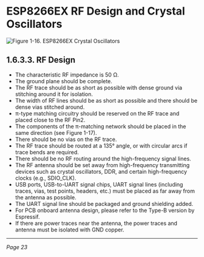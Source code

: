 # ESP8266EX RF Design and Crystal Oscillators

![Figure 1-16. ESP8266EX Crystal Oscillators](Figure_1-16_ESP8266EX_Crystal_Oscillators.png)

## 1.6.3.3. RF Design

- The characteristic RF impedance is 50 Ω.
- The ground plane should be complete.
- The RF trace should be as short as possible with dense ground via stitching around it for isolation.
- The width of RF lines should be as short as possible and there should be dense vias stitched around.
- π-type matching circuitry should be reserved on the RF trace and placed close to the RF Pin2.
- The components of the π-matching network should be placed in the same direction (see Figure 1-17).
- There should be no vias on the RF trace.
- The RF trace should be routed at a 135° angle, or with circular arcs if trace bends are required.
- There should be no RF routing around the high-frequency signal lines.
- The RF antenna should be set away from high-frequency transmitting devices such as crystal oscillators, DDR, and certain high-frequency clocks (e.g., SDIO_CLK).
- USB ports, USB-to-UART signal chips, UART signal lines (including traces, vias, test points, headers, etc.) must be placed as far away from the antenna as possible.
- The UART signal line should be packaged and ground shielding added.
- For PCB onboard antenna design, please refer to the Type-B version by Espressif.
- If there are power traces near the antenna, the power traces and antenna must be isolated with GND copper.

---

*Page 23*